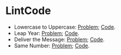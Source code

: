 # LintCode

* Lowercase to Uppercase: [Problem](http://www.lintcode.com/en/problem/lowercase-to-uppercase/);   [Code](https://github.com/yular/Java-InterviewProblem/blob/master/LintCode/lintcode_lowercase-to-uppercase.java).
* Leap Year: [Problem](http://www.lintcode.com/en/problem/leap-year/);   [Code](https://github.com/yular/Java-InterviewProblem/blob/master/LintCode/lintcode_leap-year.java).
* Deliver the Message: [Problem](https://www.lintcode.com/en/problem/deliver-the-message/);   [Code](https://github.com/yular/Java-InterviewProblem/blob/master/LintCode/lintcode_deliver-the-message.java).
* Same Number: [Problem](https://www.lintcode.com/problem/same-number/);   [Code](https://github.com/yular/Java-InterviewProblem/blob/master/LintCode/lintcode_same-number.java).
